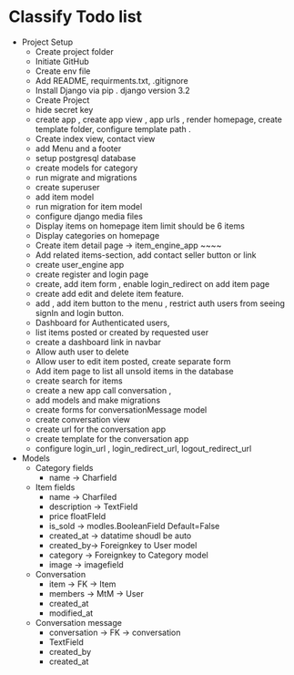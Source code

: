 
# Classify Todo list 

* Project Setup
    * Create project folder 
    * Initiate GitHub 
    * Create env file 
    * Add README, requirments.txt, .gitignore
    * Install Django via pip . django version 3.2
    * Create Project 
    * hide secret key 
    * create app , create app view , app urls , render homepage, create template folder, configure template path .
    * Create index view, contact view 
    * add Menu and a footer 
    * setup postgresql database 
    * create models for category 
    * run migrate and migrations 
    * create superuser  
    * add item model
    * run migration for item model
    * configure django media files
    * Display items on homepage item limit should be 6 items 
    * Display categories on homepage
    * Create item detail page &rarr; item_engine_app ~~~~
    * Add related items-section, add contact seller button or link 
    * create user_engine app 
    * create register and login page
    * create, add item form , enable login_redirect on add item page
    * create add edit and delete item feature. 
    * add , add item button to the menu , restrict auth users from seeing signIn and login button.
    * Dashboard for Authenticated users,
    * list items posted or created by requested user
    * create a dashboard link in navbar
    * Allow auth user to delete 
    * Allow user to edit item posted, create separate form
    * Add item page to list all unsold items in the database 
    * create search for items
    * create a new app call conversation ,
    * add models and make migrations 
    * create forms for conversationMessage model 
    * create conversation view 
    * create url for the conversation app 
    * create template for the conversation app 
    * configure login_url , login_redirect_url, logout_redirect_url
* Models
    * Category fields  
      * name &rarr; Charfield
    * Item fields 
      * name &rarr; Charfiled 
      * description &rarr; TextField
      * price floatFIeld
      * is_sold &rarr; modles.BooleanField Default=False
      * created_at &rarr; datatime shoudl be auto
      * created_by&rarr; Foreignkey to User model
      * category &rarr; Foreignkey to Category model
      * image &rarr; imagefield
    * Conversation 
       * item &rarr; FK &rarr; Item
       * members &rarr; MtM &rarr; User
       * created_at 
       * modified_at 
    * Conversation message 
      * conversation &rarr; FK &rarr; conversation 
      * TextField
      * created_by
      * created_at